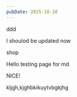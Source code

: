 ```yaml
---
pubDate: 2025-10-10
---
```


ddd

I shoulod be updated now

shop

Hello testing page for md


NICE!


kljgh,kjghbkikuytvbgkjhg
